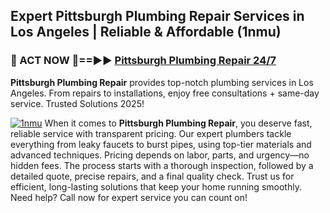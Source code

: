 ## Expert Pittsburgh Plumbing Repair Services in Los Angeles | Reliable & Affordable (1nmu)  

<h3>🚿 ACT NOW 🌟==►► <a href="https://tinyurl.com/2ne6vx2x" rel="nofollow">Pittsburgh Plumbing Repair 24/7</a></h3>

**Pittsburgh Plumbing Repair** provides top-notch plumbing services in Los Angeles. From repairs to installations, enjoy free consultations + same-day service. Trusted Solutions 2025!

[![1nmu](https://i.imgur.com/4PFF4AK.jpeg)](https://tinyurl.com/2ne6vx2x)
When it comes to **Pittsburgh Plumbing Repair**, you deserve fast, reliable service with transparent pricing. Our expert plumbers tackle everything from leaky faucets to burst pipes, using top-tier materials and advanced techniques. Pricing depends on labor, parts, and urgency—no hidden fees. The process starts with a thorough inspection, followed by a detailed quote, precise repairs, and a final quality check. Trust us for efficient, long-lasting solutions that keep your home running smoothly. Need help? Call now for expert service you can count on!